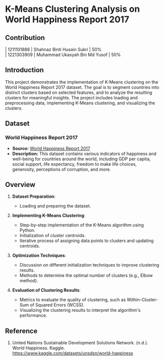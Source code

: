# K-Means Clustering Analysis on World Happiness Report 2017

## Contribution


| 1211101888 | Shahnaz Binti Husain Sukri | 50% \
| 1221303909 | Muhammad Ukasyah Bin Md Yusof | 50%

## Introduction

This project demonstrates the implementation of K-Means clustering on the World Happiness Report 2017 dataset. The goal is to segment countries into distinct clusters based on selected features, and to analyze the resulting clusters for meaningful insights. The project includes loading and preprocessing data, implementing K-Means clustering, and visualizing the clusters.

## Dataset

### World Happiness Report 2017
- **Source:** [World Happiness Report 2017](https://www.kaggle.com/unsdsn/world-happiness)
- **Description:** This dataset contains various indicators of happiness and well-being for countries around the world, including GDP per capita, social support, life expectancy, freedom to make life choices, generosity, perceptions of corruption, and more.

## Overview

1. **Dataset Preparation**:
   - Loading and preparing the dataset.

2. **Implementing K-Means Clustering**:
   - Step-by-step implementation of the K-Means algorithm using Python.
   - Initialization of cluster centroids.
   - Iterative process of assigning data points to clusters and updating centroids.

3. **Optimization Techniques**:
   - Discussion on different initialization techniques to improve clustering results.
   - Methods to determine the optimal number of clusters (e.g., Elbow method).

4. **Evaluation of Clustering Results**:
   - Metrics to evaluate the quality of clustering, such as Within-Cluster-Sum of Squared Errors (WCSS).
   - Visualizing the clustering results to interpret the algorithm's performance.

## Reference

1. United Nations Sustainable Development Solutions Network. (n.d.). World Happiness. Kaggle. https://www.kaggle.com/datasets/unsdsn/world-happiness